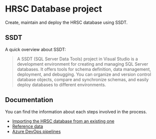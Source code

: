 # HRSC Database project

Create, maintain and deploy the HRSC database using SSDT.

## SSDT

A quick overview about SSDT:

> A SSDT (SQL Server Data Tools) project in Visual Studio is a development environment for creating and managing SQL Server databases. It offers tools for schema definition, data management, deployment, and debugging. You can organize and version control database objects, compare and synchronize schemas, and easily deploy databases to different environments.

## Documentation

You can find the information about each steps involved in the process.

- [Importing the HRSC database from an existing one](./Importing-the-HRSC-Database-into-the-SSDT-Project.md)
- [Reference data](./Reference-Data.md)
- [Azure DevOps pipelines](./ADO-Pipelines.md)